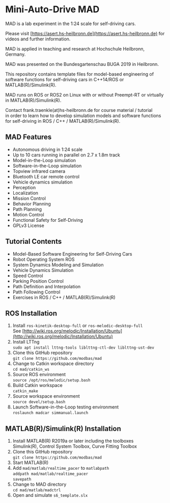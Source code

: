# Mini-Auto-Drive MAD
MAD is a lab experiment in the 1:24 scale for self-driving cars.

Please visit [https://asert.hs-heilbronn.de](https://asert.hs-heilbronn.de)
for videos and further information.

MAD is applied in teaching and research at Hochschule Heilbronn, Germany.

MAD was presented on the Bundesgartenschau BUGA 2019 in Heilbronn.

This repository contains template files for model-based engineering of
software functions for self-driving cars in C++14/ROS or MATLAB(R)/Simulink(R).

MAD runs on ROS or ROS2 on Linux with or without Preempt-RT or
virtually in MATLAB(R)/Simulink(R).

Contact frank.traenkle(at)hs-heilbronn.de for course material /
tutorial<br/>
in order to learn how to develop simulation models and software
functions for self-driving in ROS / C++ / MATLAB(R)/Simulink(R).

## MAD Features
* Autonomous driving in 1:24 scale
* Up to 10 cars running in parallel on 2.7 x 1.8m track
* Model-in-the-Loop simulation
* Software-in-the-Loop simulation
* Topview infrared camera
* Bluetooth LE car remote control
* Vehicle dynamics simulation
* Perception
* Localization
* Mission Control
* Behavior Planning
* Path Planning
* Motion Control
* Functional Safety for Self-Driving
* GPLv3 License

## Tutorial Contents
* Model-Based Software Engineering for Self-Driving Cars
* Robot Operating System ROS
* System Dynamics Modeling and Simulation
* Vehicle Dynamics Simulation
* Speed Control
* Parking Position Control
* Path Definition and Interpolation
* Path Following Control
* Exercises in ROS / C++ / MATLAB(R)/Simulink(R)

## ROS Installation
1. Install `ros-kinetik-desktop-full` or `ros-melodic-desktop-full`<br/>
See [http://wiki.ros.org/melodic/Installation/Ubuntu](http://wiki.ros.org/melodic/Installation/Ubuntu)
2. Install LTTng<br/>
`sudo apt install lttng-tools liblttng-ctl-dev liblttng-ust-dev`
3. Clone this GitHub repository<br/>
`git clone https://github.com/modbas/mad`
4. Change to Catkin workspace directory<br/>
`cd mad/catkin_ws`
5. Source ROS environment<br/>
`source /opt/ros/melodic/setup.bash`
6. Build Catkin workspace<br/>
`catkin_make`
7. Source workspace environment<br/>
`source devel/setup.bash`
8. Launch Software-in-the-Loop testing environment<br/>
`roslaunch madcar simmanual.launch`

## MATLAB(R)/Simulink(R) Installation
1. Install MATLAB(R) R2019a or later including the toolboxes<br/>
Simulink(R), Control System Toolbox, Curve Fitting Toolbox
2. Clone this GitHub repository<br/>
`git clone https://github.com/modbas/mad`
3. Start MATLAB(R)
4. Add `mad/matlab/realtime_pacer` to `matlabpath`<br/>
`addpath mad/matlab/realtime_pacer`<br/>
`savepath`
5. Change to MAD directory<br/>
`cd mad/matlab/madctrl`
6. Open and simulate `s6_template.slx`
